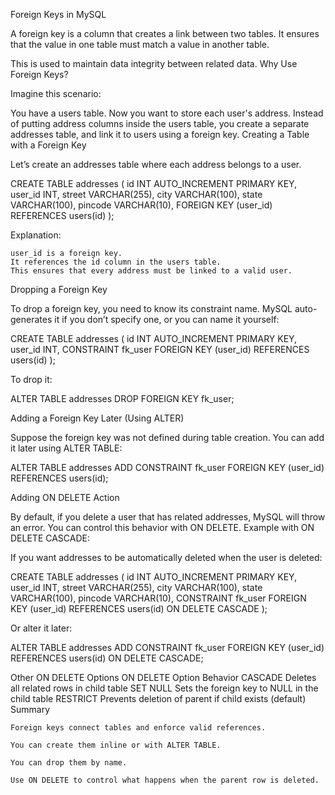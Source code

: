 Foreign Keys in MySQL

A foreign key is a column that creates a link between two tables. It ensures that the value in one table must match a value in another table.

This is used to maintain data integrity between related data.
Why Use Foreign Keys?

Imagine this scenario:

You have a users table. Now you want to store each user's address. Instead of putting address columns inside the users table, you create a separate addresses table, and link it to users using a foreign key.
Creating a Table with a Foreign Key

Let’s create an addresses table where each address belongs to a user.

CREATE TABLE addresses (
    id INT AUTO_INCREMENT PRIMARY KEY,
    user_id INT,
    street VARCHAR(255),
    city VARCHAR(100),
    state VARCHAR(100),
    pincode VARCHAR(10),
    FOREIGN KEY (user_id) REFERENCES users(id)
);

Explanation:

    user_id is a foreign key.
    It references the id column in the users table.
    This ensures that every address must be linked to a valid user.

Dropping a Foreign Key

To drop a foreign key, you need to know its constraint name. MySQL auto-generates it if you don’t specify one, or you can name it yourself:

CREATE TABLE addresses (
    id INT AUTO_INCREMENT PRIMARY KEY,
    user_id INT,
    CONSTRAINT fk_user FOREIGN KEY (user_id) REFERENCES users(id)
);

To drop it:

ALTER TABLE addresses
DROP FOREIGN KEY fk_user;

Adding a Foreign Key Later (Using ALTER)

Suppose the foreign key was not defined during table creation. You can add it later using ALTER TABLE:

ALTER TABLE addresses
ADD CONSTRAINT fk_user FOREIGN KEY (user_id) REFERENCES users(id);

Adding ON DELETE Action

By default, if you delete a user that has related addresses, MySQL will throw an error. You can control this behavior with ON DELETE.
Example with ON DELETE CASCADE:

If you want addresses to be automatically deleted when the user is deleted:

CREATE TABLE addresses (
    id INT AUTO_INCREMENT PRIMARY KEY,
    user_id INT,
    street VARCHAR(255),
    city VARCHAR(100),
    state VARCHAR(100),
    pincode VARCHAR(10),
    CONSTRAINT fk_user FOREIGN KEY (user_id) REFERENCES users(id) ON DELETE CASCADE
);

Or alter it later:

ALTER TABLE addresses
ADD CONSTRAINT fk_user FOREIGN KEY (user_id) REFERENCES users(id) ON DELETE CASCADE;

Other ON DELETE Options
ON DELETE Option 	Behavior
CASCADE 	Deletes all related rows in child table
SET NULL 	Sets the foreign key to NULL in the child table
RESTRICT 	Prevents deletion of parent if child exists (default)
Summary

    Foreign keys connect tables and enforce valid references.

    You can create them inline or with ALTER TABLE.

    You can drop them by name.

    Use ON DELETE to control what happens when the parent row is deleted.
